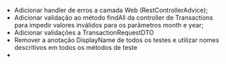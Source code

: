 * Adicionar handler de erros a camada Web (RestControllerAdvice);
* Adicionar validação ao método findAll da controller de Transactions para impedir valores inválidos para os parâmetros month e year;
* Adicionar validações a TransactionRequestDTO
* Remover a anotação DisplayName de todos os testes e utilizar nomes descritivos em todos os métodos de teste
* 
